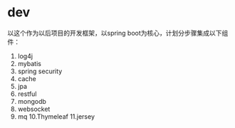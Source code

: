 # dev
以这个作为以后项目的开发框架，以spring boot为核心，计划分步骤集成以下组件：

1. log4j
2. mybatis
3. spring security
4. cache
5. jpa
6. restful
7. mongodb
8. websocket
9. mq
10.Thymeleaf
11.jersey
